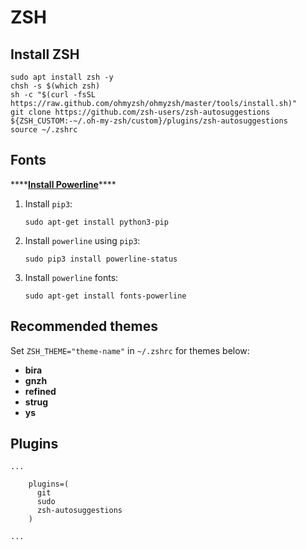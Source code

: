 # ZSH

## Install ZSH

```text
sudo apt install zsh -y
chsh -s $(which zsh)
sh -c "$(curl -fsSL https://raw.github.com/ohmyzsh/ohmyzsh/master/tools/install.sh)"
git clone https://github.com/zsh-users/zsh-autosuggestions ${ZSH_CUSTOM:-~/.oh-my-zsh/custom}/plugins/zsh-autosuggestions
source ~/.zshrc
```

## Fonts

\*\*\*\*[**Install Powerline**](https://microhobby.com.br/blog/2020/05/23/how-to-install-powerline-for-bash-wsl-and-native-linux/#install-powerline)\*\*\*\*

1. Install `pip3`:

   ```text
   sudo apt-get install python3-pip
   ```

2. Install `powerline` using `pip3`:

   ```text
   sudo pip3 install powerline-status
   ```

3. Install `powerline` fonts:

   ```text
   sudo apt-get install fonts-powerline
   ```

## Recommended themes

Set `ZSH_THEME="theme-name"` in `~/.zshrc`  for themes below:

* **bira**
* **gnzh**
* **refined**
* **strug**
* **ys**

## Plugins



```text
...
    
    plugins=(
      git
      sudo
      zsh-autosuggestions
    )
    
...
```

